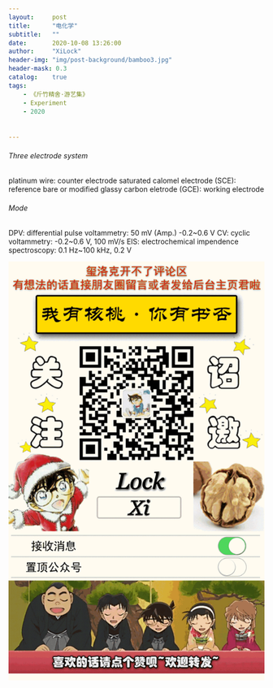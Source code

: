 ```yaml
---
layout:     post
title:      "电化学"
subtitle:   ""
date:       2020-10-08 13:26:00
author:     "XiLock"
header-img: "img/post-background/bamboo3.jpg"
header-mask: 0.3
catalog:    true
tags:
    - 《斤竹精舍·游艺集》
    - Experiment
    - 2020


---
```


###### Three electrode system
platinum wire: counter electrode
saturated calomel electrode (SCE): reference
bare or modified glassy carbon eletrode (GCE): working electrode

###### Mode
DPV: differential pulse voltammetry: 50 mV (Amp.) -0.2~0.6 V
CV: cyclic voltammetry: -0.2~0.6 V, 100 mV/s
EIS: electrochemical impendence spectroscopy: 0.1 Hz~100 kHz, 0.2 V


![](/img/wc-tail.GIF)

